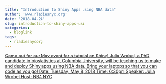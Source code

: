 ```yaml
---
title: "Introduction to Shiny Apps using NBA data"
author: 'www.rladiesnyc.org'
date: '2018-04-24'
slug: introduction-to-shiny-apps-usi
categories:
  - bloglink
tags:
  - rladiesnycorg
---
```


[Come out for our May event for a tutorial on Shiny! Julia Wrobel, a PhD candidate in biostatistics at Columbia University, will be teaching us to make and deploy Shiny apps using NBA data. Bring your laptops so that you can code as you go! Date: Tuesday, May 8, 2018 Time: 6:30pm Speaker: Julia Wrobel Host: NBA NYC<i class="fas fa-external-link-alt"></i>](http://www.rladiesnyc.org/post/introduction-to-shiny-apps-using-nba-data/)

